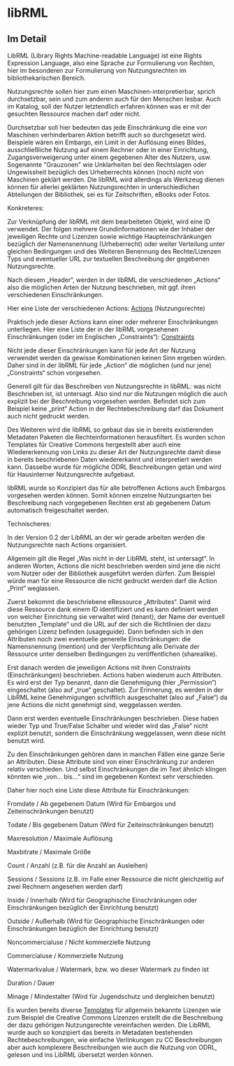 # libRML
## Im Detail

LibRML (Library Rights Machine-readable Language) ist eine Rights Expression Language, also eine Sprache zur Formulierung von Rechten, hier im besonderen zur Formulierung von Nutzungsrechten im bibliothekarischen Bereich. 

Nutzungsrechte sollen hier zum einen Maschinen-interpretierbar, sprich durchsetzbar, sein und zum anderen auch für den Menschen lesbar. Auch im Katalog, soll der Nutzer letztendlich erfahren können was er mit der gesuchten Ressource machen darf oder nicht. 

Durchsetzbar soll hier bedeuten das jede Einschränkung die eine von Maschinen verhinderbaren Aktion betrifft auch so durchgesetzt wird. Beispiele wären ein Embargo, ein Limit in der Auflösung eines Bildes, ausschließliche Nutzung auf einem Rechner oder in einer Einrichtung, Zugangsverweigerung unter einem gegebenen Alter des Nutzers, usw. Sogenannte "Grauzonen" wie Unklarheiten bei den Rechtslagen oder Ungewissheit bezüglich des Urheberrechts können (noch) nicht von Maschinen geklärt werden. Die libRML wird allerdings als Werkzeug dienen können für allerlei geklärten Nutzungsrechten in unterschiedlichen Abteilungen der Bibliothek, sei es für Zeitschriften, eBooks oder Fotos. 



Konkreteres:

Zur Verknüpfung der libRML mit dem bearbeiteten Objekt, wird eine ID verwendet. Der folgen mehrere Grundinformationen wie der Inhaber der jeweiligen Rechte und Lizenzen sowie wichtige Haupteinschränkungen bezüglich der Namensnennung (Urheberrecht) oder weiter Verteilung unter gleichen Bedingungen und des Weiteren Benennung des Rechte/Lizenzen Typs und eventueller URL zur textuellen Beschreibung der gegebenen Nutzungsrechte.

Nach diesem „Header“, werden in der libRML die verschiedenen „Actions“ also die möglichen Arten der Nutzung beschrieben, mit ggf. ihren verschiedenen Einschränkungen.

Hier eine Liste der verschiedenen Actions: [Actions](schema/actions.markdown) (Nutzungsrechte)

Praktisch jede dieser Actions kann einer oder mehrerer Einschränkungen unterliegen. Hier eine Liste der in der libRML vorgesehenen Einschränkungen (oder im Englischen „Constraints“): [Constraints](schema/constraints.markdown)



Nicht jede dieser Einschränkungen kann für jede Art der Nutzung verwendet werden da gewisse Kombinationen keinen Sinn ergeben würden. Daher sind in der libRML für jede „Action“ die möglichen (und nur jene) „Constraints“ schon vorgesehen.

Generell gilt für das Beschreiben von Nutzungsrechte in libRML: was nicht Beschrieben ist, ist untersagt. Also sind nur die Nutzungen möglich die auch explizit bei der Beschreibung vorgesehen werden. Befindet sich zum Beispiel keine „print“ Action in der Rechtebeschreibung darf das Dokument auch nicht gedruckt werden.

Des Weiteren wird die libRML so gebaut das sie in bereits existierenden Metadaten Paketen die Rechteinformationen herausfiltert. Es wurden schon Templates für Creative Commons hergestellt aber auch eine Wiedererkennung von Links zu dieser Art der Nutzungsrechte damit diese in bereits beschriebenen Daten wiedererkannt und interpretiert werden kann. Dasselbe wurde für mögliche ODRL Beschreibungen getan und wird für Hausinterner Nutzungsrechte aufgebaut.

libRML wurde so Konzipiert das für alle betroffenen Actions auch Embargos vorgesehen werden können. Somit können einzelne Nutzungsarten bei Beschreibung nach vorgegebenen Rechten erst ab gegebenem Datum automatisch freigeschaltet werden. 



Technischeres:

In der Version 0.2 der LibRML an der wir gerade arbeiten werden die Nutzungsrechte nach Actions organisiert.

 Allgemein gilt die Regel „Was nicht in der LibRML steht, ist untersagt“. In anderen Worten, Actions die nicht beschrieben werden sind jene die nicht vom Nutzer oder der Bibliothek ausgeführt werden dürfen. Zum Beispiel würde man für eine Ressource die nicht gedruckt werden darf die Action „Print“ weglassen.

Zuerst bekommt die beschriebene eRessource „Attributes“. Damit wird diese Ressource dank einem ID identifiziert und es kann definiert werden von welcher Einrichtung sie verwaltet wird (tenant), der Name der eventuell benutzten „Template“ und die URL auf der sich die Richtlinien der dazu gehörigen Lizenz befinden (usageguide). Dann befinden sich in den Attributen noch zwei eventuelle generelle Einschränkungen: die Namensnennung (mention) und der Verpflichtung alle Derivate der Ressource unter denselben Bedingungen zu veröffentlichen (sharealike).

Erst danach werden die jeweiligen Actions mit ihren Constraints (Einschränkungen) beschrieben. Actions haben wiederum auch Attributen. Es wird erst der Typ benannt, dann die Genehmigung (hier „Permission“) eingeschaltet (also auf „true“ geschaltet). Zur Erinnerung, es werden in der LibRML keine Genehmigungen schriftlich ausgeschaltet (also auf „False“) da jene Actions die nicht genehmigt sind, weggelassen werden.

Dann erst werden eventuelle Einschränkungen beschrieben. Diese haben wieder Typ und True/False Schalter und wieder wird das „False“ nicht explizit benutzt, sondern die Einschränkung weggelassen, wenn diese nicht benutzt wird.

Zu den Einschränkungen gehören dann in manchen Fällen eine ganze Serie an Attributen. Diese Attribute sind von einer Einschränkung zur anderen relativ verschieden. Und selbst Einschränkungen die im Text ähnlich klingen könnten wie „von… bis…“ sind im gegebenen Kontext sehr verschieden.


Daher hier noch eine Liste diese Attribute für Einschränkungen:

Fromdate / Ab gegebenem Datum (Wird für Embargos und Zeiteinschränkungen benutzt)

Todate / Bis gegebenem Datum (Wird für Zeiteinschränkungen benutzt)

Maxresolution / Maximale Auflösung

Maxbitrate / Maximale Größe

Count / Anzahl (z.B. für die Anzahl an Ausleihen)

Sessions / Sessions (z.B. im Falle einer Ressource die nicht gleichzeitig auf zwei Rechnern angesehen werden darf)

Inside / Innerhalb (Wird für Geographische Einschränkungen oder Einschränkungen bezüglich der Einrichtung benutzt)

Outside / Außerhalb (Wird für Geographische Einschränkungen oder Einschränkungen bezüglich der Einrichtung benutzt)

Noncommercialuse / Nicht kommerzielle Nutzung

Commercialuse / Kommerzielle Nutzung

Watermarkvalue / Watermark, bzw. wo dieser Watermark zu finden ist

Duration / Dauer

Minage / Mindestalter (Wird für Jugendschutz und dergleichen benutzt)

Es wurden bereits diverse [Templates](tmpl/templates.markdown) für allgemein bekannte Lizenzen wie zum Beispiel die Creative Commons Lizenzen erstellt die die Beschreibung der dazu gehörigen Nutzungsrechte vereinfachen werden. Die LibRML wurde auch so konzipiert das bereits in Metadaten bestehenden Rechtebeschreibungen, wie einfache Verlinkungen zu CC Beschreibungen aber auch komplexere Beschreibungen wie auch die Nutzung von ODRL, gelesen und ins LibRML übersetzt werden können.
